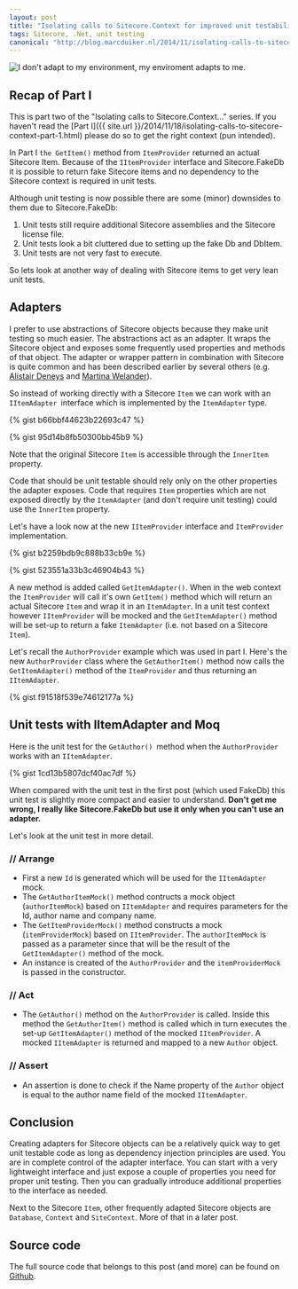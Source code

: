```yaml
---
layout: post
title: "Isolating calls to Sitecore.Context for improved unit testability - Part II: ItemAdapter"
tags: Sitecore, .Net, unit testing
canonical: "http://blog.marcduiker.nl/2014/11/isolating-calls-to-sitecorecontext-for_22.html"
---
```


<img class="u-max-full-width" src="{{ site.url }}/assets/2014/11/22/norris adapt.jpg" alt="I don't adapt to my environment, my enviroment adapts to me.">

## Recap of Part I

This is part two of the "Isolating calls to Sitecore.Context..." series. If you haven't read the [Part I]({{ site.url }}/2014/11/18/isolating-calls-to-sitecore-context-part-1.html) please do so to get the right context (pun intended).

In Part I `the GetItem()` method from `ItemProvider` returned an actual Sitecore Item. Because of the `IItemProvider` interface and Sitecore.FakeDb it is possible to return fake Sitecore items and no dependency to the Sitecore context is required in unit tests.

Although unit testing is now possible there are some (minor) downsides to them due to Sitecore.FakeDb:

1. Unit tests still require additional Sitecore assemblies and the Sitecore license file. 
2. Unit tests look a bit cluttered due to setting up the fake Db and DbItem. 
3. Unit tests are not very fast to execute.

So lets look at another way of dealing with Sitecore items to get very lean unit tests.

<!--more-->
## Adapters

I prefer to use abstractions of Sitecore objects because they make unit testing so much easier. The abstractions act as an adapter. It wraps the Sitecore object and exposes some frequently used properties and methods of that object. The adapter or wrapper pattern in combination with Sitecore is quite common and has been described earlier by several others (e.g. [Alistair Deneys](https://adeneys.wordpress.com/2012/04/13/mocking-sitecore/) and [Martina Welander](http://mhwelander.net/2014/04/30/unit-testing-sitecore-mvc/)). 

So instead of working directly with a Sitecore `Item` we can work with an `IItemAdapter `interface which is implemented by the `ItemAdapter` type.

{% gist b66bbf44623b22693c47 %}

{% gist 95d14b8fb50300bb45b9 %}

Note that the original Sitecore `Item` is accessible through the `InnerItem` property. 

Code that should be unit testable should rely only on the other properties the adapter exposes. Code that requires `Item` properties which are not exposed directly by the `ItemAdapter` (and don't require unit testing) could use the `InnerItem` property.

Let's have a look now at the new `IItemProvider` interface and `ItemProvider `implementation.

{% gist b2259bdb9c888b33cb9e %}

{% gist 523551a33b3c46904b43 %} 

A new method is added called `GetItemAdapter()`. When in the web context the `ItemProvider` will call it's own `GetItem()` method which will return an actual Sitecore `Item` and wrap it in an `ItemAdapter`. In a unit test context however `IItemProvider` will be mocked and the `GetItemAdapter()` method will be set-up to return a fake `ItemAdapter` (i.e. not based on a Sitecore `Item`).

Let's recall the `AuthorProvider` example which was used in part I. Here's the new `AuthorProvider` class where the `GetAuthorItem()` method now calls the `GetItemAdapter()` method of the `ItemProvider` and thus returning an `IItemAdapter`.

{% gist f91518f539e74612177a %}

## Unit tests with IItemAdapter and Moq

Here is the unit test for the `GetAuthor() `method when the `AuthorProvider` works with an `IItemAdapter`.

{% gist 1cd13b5807dcf40ac7df %}

When compared with the unit test in the first post (which used FakeDb) this unit test is slightly more compact and easier to understand. __Don't get me wrong, I really like Sitecore.FakeDb but use it only when you can't use an adapter.__

Let's look at the unit test in more detail.

### // Arrange

- First a new `Id` is generated which will be used for the `IItemAdapter` mock.
- The `GetAuthorItemMock()` method contructs a mock object (`authorItemMock`) based on `IItemAdapter` and requires parameters for the Id, author name and company name.
- The `GetItemProviderMock()` method constructs a mock (`itemProviderMock`) based on `IItemProvider`. The `authorItemMock` is passed as a parameter since that will be the result of the `GetItemAdapter()` method of the mock.
- An instance is created of the `AuthorProvider` and the `itemProviderMock` is passed in the constructor.

### // Act

- The `GetAuthor()` method on the `AuthorProvider` is called. Inside this method the `GetAuthorItem()` method is called which in turn executes the set-up `GetItemAdapter()` method of the mocked `IItemProvider`. A mocked `IItemAdapter` is returned and mapped to a new `Author` object.

### // Assert 

- An assertion is done to check if the Name property of the `Author` object is equal to the author name field of the mocked `IItemAdapter`.

## Conclusion

Creating adapters for Sitecore objects can be a relatively quick way to get unit testable code as long as dependency injection principles are used. You are in complete control of the adapter interface. You can start with a very lightweight interface and just expose a couple of properties you need for proper unit testing. Then you can gradually introduce additional properties to the interface as needed.

Next to the Sitecore `Item`, other frequently adapted Sitecore objects are `Database`, `Context` and `SiteContext`. More of that in a later post.

## Source code

The full source code that belongs to this post (and more) can be found on [Github](https://github.com/marcduiker/SitecorePlayground).
